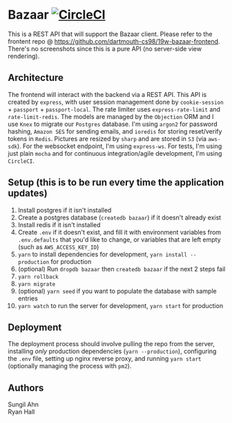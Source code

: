 # Bazaar [![CircleCI](https://circleci.com/gh/dartmouth-cs98/19w-bazaar-backend.svg?style=svg&circle-token=da3f2720e545f2b6c92aceccc91852ffca18ea15)](https://circleci.com/gh/dartmouth-cs98/19w-bazaar-backend)

This is a REST API that will support the Bazaar client. Please refer to the frontent repo @ https://github.com/dartmouth-cs98/19w-bazaar-frontend. There's no screenshots since this is a pure API (no server-side view 
rendering).

## Architecture

The frontend will interact with the backend via a REST API. This API is created by `express`, with user session management done by `cookie-session` + `passport` + `passport-local`. The rate limiter uses `express-rate-limit` and `rate-limit-redis`. The models are managed by the `Objection` ORM and I use `Knex` to migrate our `Postgres` database. I'm using `argon2` for password hashing, `Amazon SES` for sending emails, and `ioredis` for storing reset/verify tokens in `Redis`. Pictures are resized by `sharp` and are stored in `S3` (via `aws-sdk`). For the websocket endpoint, I'm using `express-ws`. For tests, I'm using just plain `mocha` and for continuous integration/agile development, I'm using `CircleCI`.

## Setup (this is to be run every time the application updates)

1. Install postgres if it isn't installed
2. Create a postgres database (`createdb bazaar`) if it doesn't already exist
3. Install redis if it isn't installed
4. Create `.env` if it doesn't exist, and fill it with environment variables from `.env.defaults` that you'd like to change, or variables that are left empty (such as `AWS_ACCESS_KEY_ID`)
5. `yarn` to install dependencies for development, `yarn install --production` for production
6. (optional) Run `dropdb bazaar` then `createdb bazaar` if the next 2 steps fail
7. `yarn rollback`
8. `yarn migrate`
9. (optional) `yarn seed` if you want to populate the database with sample entries
10. `yarn watch` to run the server for development, `yarn start` for production

## Deployment

The deployment process should involve pulling the repo from the server, installing *only* production dependencies (`yarn --production`), configuring the `.env` file, setting up nginx reverse proxy, and running `yarn start` (optionally 
managing the process with `pm2`).

## Authors

Sungil Ahn  
Ryan Hall
